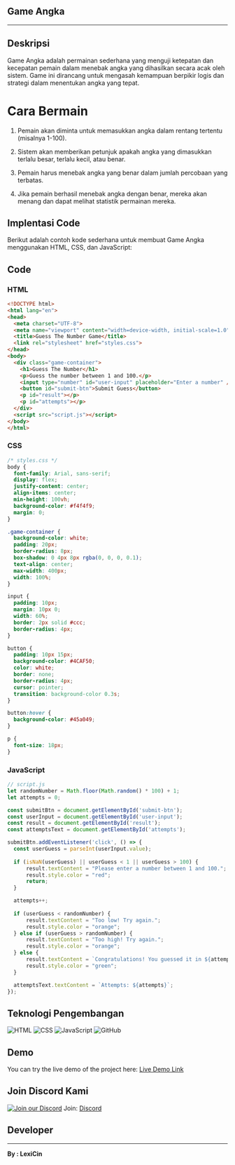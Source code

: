 ## Game Angka 
------
## Deskripsi
Game Angka adalah permainan sederhana yang menguji ketepatan dan kecepatan pemain dalam menebak angka yang dihasilkan secara acak oleh sistem. Game ini dirancang untuk mengasah kemampuan berpikir logis dan strategi dalam menentukan angka yang tepat.
# Cara Bermain
1. Pemain akan diminta untuk memasukkan angka dalam rentang tertentu (misalnya 1-100).


2. Sistem akan memberikan petunjuk apakah angka yang dimasukkan terlalu besar, terlalu kecil, atau benar.


3. Pemain harus menebak angka yang benar dalam jumlah percobaan yang terbatas.


4. Jika pemain berhasil menebak angka dengan benar, mereka akan menang dan dapat melihat statistik permainan mereka.

## Implentasi Code 
Berikut adalah contoh kode sederhana untuk membuat Game Angka menggunakan HTML, CSS, dan JavaScript:

 ## Code

### HTML
```html
<!DOCTYPE html>
<html lang="en">
<head>
  <meta charset="UTF-8">
  <meta name="viewport" content="width=device-width, initial-scale=1.0">
  <title>Guess The Number Game</title>
  <link rel="stylesheet" href="styles.css">
</head>
<body>
  <div class="game-container">
    <h1>Guess The Number</h1>
    <p>Guess the number between 1 and 100.</p>
    <input type="number" id="user-input" placeholder="Enter a number" />
    <button id="submit-btn">Submit Guess</button>
    <p id="result"></p>
    <p id="attempts"></p>
  </div>
  <script src="script.js"></script>
</body>
</html>
```

### CSS
```css
/* styles.css */
body {
  font-family: Arial, sans-serif;
  display: flex;
  justify-content: center;
  align-items: center;
  min-height: 100vh;
  background-color: #f4f4f9;
  margin: 0;
}

.game-container {
  background-color: white;
  padding: 20px;
  border-radius: 8px;
  box-shadow: 0 4px 8px rgba(0, 0, 0, 0.1);
  text-align: center;
  max-width: 400px;
  width: 100%;
}

input {
  padding: 10px;
  margin: 10px 0;
  width: 60%;
  border: 2px solid #ccc;
  border-radius: 4px;
}

button {
  padding: 10px 15px;
  background-color: #4CAF50;
  color: white;
  border: none;
  border-radius: 4px;
  cursor: pointer;
  transition: background-color 0.3s;
}

button:hover {
  background-color: #45a049;
}

p {
  font-size: 18px;
}
```

### JavaScript
```js
// script.js
let randomNumber = Math.floor(Math.random() * 100) + 1;
let attempts = 0;

const submitBtn = document.getElementById('submit-btn');
const userInput = document.getElementById('user-input');
const result = document.getElementById('result');
const attemptsText = document.getElementById('attempts');

submitBtn.addEventListener('click', () => {
  const userGuess = parseInt(userInput.value);
    
  if (isNaN(userGuess) || userGuess < 1 || userGuess > 100) {
      result.textContent = "Please enter a number between 1 and 100.";
      result.style.color = "red";
      return;
  }

  attempts++;
  
  if (userGuess < randomNumber) {
      result.textContent = "Too low! Try again.";
      result.style.color = "orange";
  } else if (userGuess > randomNumber) {
      result.textContent = "Too high! Try again.";
      result.style.color = "orange";
  } else {
      result.textContent = `Congratulations! You guessed it in ${attempts} attempts.`;
      result.style.color = "green";
  }

  attemptsText.textContent = `Attempts: ${attempts}`;
});
```

## Teknologi Pengembangan
![HTML](https://img.shields.io/badge/HTML5-%23E34F26.svg?style=for-the-badge&logo=html5&logoColor=white)
![CSS](https://img.shields.io/badge/CSS3-%231572B6.svg?style=for-the-badge&logo=css3&logoColor=white)
![JavaScript](https://img.shields.io/badge/JavaScript-%23F7DF1E.svg?style=for-the-badge&logo=javascript&logoColor=black)
![GitHub](https://img.shields.io/badge/GitHub-%23181717.svg?style=for-the-badge&logo=github&logoColor=white)

## Demo
You can try the live demo of the project here: [Live Demo Link](https://lexicin.github.io/Angka.web/)

## Join Discord Kami
[![Join our Discord](https://img.shields.io/badge/Join%20our%20Discord-7289DA?style=for-the-badge&logo=discord&logoColor=white)](https://discord.com//https://discord.gg/s3A3trH5v8)
Join: [Discord](https://discord.gg/s3A3trH5v8)
 ## Developer
------
**By : LexiCin**

